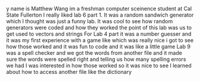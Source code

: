 y name is Matthew Wang im a freshman computer sceinence student at Cal State Fullerton
I really liked lab 6 part 1. It was a random sandwich generator which I thought was just a funny lab. It was cool to see how random generators were coded and how they worked the point of this lab was us to get used to vectors and strings
For Lab 4 part it was a number guesser and it was my first experience with a game like which was really nice i got to see how those worked and it was fun to code and it was like a little game
Lab 9 was a spell checker and we got the words from another file and it made sure the words were spelled right and telling us how many spelling errors we had I was interested in how those worked so it was nice to see I learned about how to access another file like the dictionary

